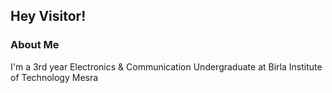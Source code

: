 ## Hey Visitor!

### About Me
I'm a 3rd year Electronics & Communication Undergraduate at Birla Institute of Technology Mesra

